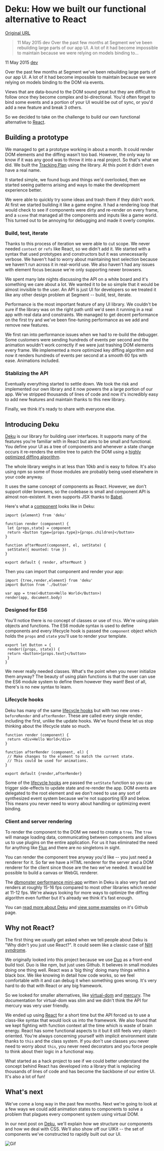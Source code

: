 # Deku: How we built our functional alternative to React

[Original URL](https://segment.com/blog/deku-our-functional-alternative-to-react/)

> 11 May 2015 dev Over the past few months at Segment we've been rebuilding large parts of our app UI. A lot of it had become impossible to maintain because we were relying on models binding to...

11 May 2015 [dev](https://segment.com/blog/categories/dev/)

Over the past few months at Segment we've been rebuilding large parts of our app UI. A lot of it had become impossible to maintain because we were relying on models binding to the DOM via events.

Views that are data-bound to the DOM sound great but they are difficult to follow once they become complex and bi-directional. You'd often forget to bind some events and a portion of your UI would be out of sync, or you'd add a new feature and break 3 others.

So we decided to take on the challenge to build our own functional alternative to [React](https://facebook.github.io/react/ "React").

## Building a prototype

We managed to get a prototype working in about a month. It could render DOM elements and the diffing wasn't too bad. However, the only way to know if it was any good was to throw it into a real project. So that's what we did. We built the [Tracking Plan](https://segment.com/blog/introducing-the-tracking-plan/) using the library. At this point it didn't even have a real name.

It started simple, we found bugs and things we'd overlooked, then we started seeing patterns arising and ways to make the development experience better.

We were able to quickly try some ideas and trash them if they didn't work. At first we started building it like a game engine. It had a rendering loop that would check to see if components were dirty and re-render on every frame, and a `scene` that managed all the components and inputs like a game world. This turned out to be annoying for debugging and made it overly complex.

### Build, test, iterate

Thanks to this process of iteration we were able to cut scope. We never needed `context` or `refs` like React, so we didn't add it. We started with a syntax that used prototypes and constructors but it was unnecessarily verbose. We haven't had to worry about maintaining text selection because we haven't run across it in real-world use. We also haven't had any issues with element focus because we're only supporting newer browsers.

We spent many late nights discussing the API on a white board and it's something we care about a lot. We wanted it to be so simple that it would be almost invisible to the user. An API is just UI for developers so we treated it like any other design problem at Segment -- build, test, iterate.

Performance is the most important feature of any UI library. We couldn't be sure if the library was on the right path until we'd seen it running in a real app with real data and constraints. We managed to get decent performance on the first try and we've been fine-tuning performance as we add and remove new features.

We first ran into performance issues when we had to re-build the debugger. Some customers were sending hundreds of events per second and the animation wouldn't work correctly if we were just trashing DOM elements every frame. We implemented a more optimized key diffing algorithm and now it renders hundreds of events per second at a smooth 60 fps with ease. Animations included.

### Stablizing the API

Eventually everything started to settle down. We took the risk and implemented our own library and it now powers the a large portion of our app. We've stripped thousands of lines of code and now it's incredibly easy to add new features and maintain thanks to this new library.

Finally, we think it's ready to share with everyone else.

## Introducing Deku

[Deku](https://github.com/segmentio/deku "Deku") is our library for building user interfaces. It supports many of the features you're familiar with in React but aims to be small and functional. You define your UI as a tree of components and whenever a state change occurs it re-renders the entire tree to patch the DOM using a [highly optimized diffing algorithm](https://github.com/segmentio/deku/blob/master/lib/render.js#L492 "Diffing Algorithm").

The whole library weighs in at less than 10kb and is easy to follow. It's also using npm so some of those modules are probably being used elsewhere in your code anyway.

It uses the same concept of components as React. However, we don't support older browsers, so the codebase is small and component API is almost non-existent. It even supports JSX thanks to [Babel](https://babeljs.io "Babel").

Here's what a [component](https://github.com/segmentio/deku/blob/master/docs/guides/components.md) looks like in Deku:

```
import {element} from 'deku'

function render (component) {
 let {props,state} = component
 return <button type={props.type}>{props.children}</button>
}

function afterMount(component, el, setState) {
 setState({ mounted: true })
}

export default { render, afterMount }
```

Then you can import that component and render your app:

```
import {tree,render,element} from 'deku'
import Button from './button'

var app = tree(<Button>Hello World</Button>)
render(app, document.body)
```

### Designed for ES6

You'll notice there is no concept of classes or use of `this`. We're using plain objects and functions. The ES6 module syntax is used to define components and every lifecycle hook is passed the `component` object which holds the `props` and `state` you'll use to render your template.

```
export let Button = {
 render({props, state}) {
 return <button>{props.text}</button>
 }
}
```

We never really needed classes. What's the point when you never initialize them anyway? The beauty of using plain functions is that the user can use the ES6 module system to define them however they want! Best of all, there's is no new syntax to learn.

### Lifecycle hooks

Deku has many of the same [lifecycle hooks](https://github.com/segmentio/deku/blob/master/docs/guides/components.md) but with two new ones - `beforeRender` and `afterRender`. These are called every single render, including the first, unlike the update hooks. We've found these let us stop thinking about the lifecycle state so much.

```
function render (component) {
 return <div>Hello World</div> 
}

function afterRender (component, el) {
 // Make changes to the element to match the current state.
 // This could be used for animations.
}

export default {render,afterRender}
```

Some of the [lifecycle hooks](https://github.com/segmentio/deku/blob/master/docs/guides/components.md) are passed the `setState` function so you can trigger side-effects to update state and re-render the app. DOM events are delegated to the root element and we don't need to use any sort of synthesized event system because we're not supporting IE9 and below. This means you never need to worry about handling or optimizing event binding.

### Client and server rendering

To render the component to the DOM we need to create a `tree`. The `tree` will manage loading data, communicating between components and allows us to use plugins on the entire application. For us it has eliminated the need for anything like [Flux](https://github.com/facebook/flux "Flux") and there are no singletons in sight.

You can render the component tree anyway you'd like -- you just need a renderer for it. So far we have a HTML renderer for the server and a DOM renderer for the client since those are the two we've needed. It would be possible to build a canvas or WebGL renderer.

The [dbmonster performance mini-app](http://anthonyshort.github.io/dbmonster "Deku dbmonster") written in Deku is also very fast and renders at roughly 15-16 fps compared to most other libraries which render at 11-12 fps. We're always looking for more ways to optimize the diffing algorithm even further but it's already we think it's fast enough.

You can [read more about Deku](https://github.com/segmentio/deku "Deku") and [view some examples](https://github.com/segmentio/deku/tree/master/examples) on it's Github page.

## Why not React?

The first thing we usually get asked when we tell people about Deku is "Why didn't you just use React?". It could seem like a classic case of [NIH syndrome](http://en.wikipedia.org/wiki/NIH_syndrome "Not Invented Here Syndrome").

We originally looked into this project because we use [Duo](https://github.com/duojs/duo "Duo") as a front-end build tool. Duo is like npm, but just uses Github. It believes in small modules doing one thing well. React was a 'big thing' doing many things within a black box. We like knowing in detail how code works, so we feel comfortable with it and can debug it when something goes wrong. It's very hard to do that with React or any big framework.

So we looked for smaller alternatives, like [virtual-dom](https://github.com/Matt-Esch/virtual-dom "virtual-dom") and [mercury](https://github.com/Raynos/mercury "mercury"). The documentation for virtual-dom was slim and we didn't think the API for mercury was very user friendly.

We ended up using [React](https://facebook.github.io/react/ "React") for a short time but the API forced us to use a class-like syntax that would lock us into the framework. We also found that we kept fighting with function context all the time which is waste of brain energy. React has some functional aspects to it but it still feels very object-oriented. You're always concerning yourself with implicit environment state thanks to `this` and the class system. If you don't use classes you never need to worry about `this`, you never need decorators and you force people to think about their logic in a functional way.

What started as a hack project to see if we could better understand the concept behind React has developed into a library that is replacing thousands of lines of code and has become the backbone of our entire UI. It's also a lot of fun!

## What's next

We've come a long way in the past few months. Next we're going to look at a few ways we could add animation states to components to solve a problem that plagues every component system using virtual DOM.

In our next post on [Deku](https://github.com/segmentio/deku "Deku"), we'll explain how we structure our components and how we deal with CSS. We'll also show off our UIKit -- the set of components we've constructed to rapidly built out our UI.

![Gif](http://media.giphy.com/media/WixLOKoD6ii7m/giphy.gif)
